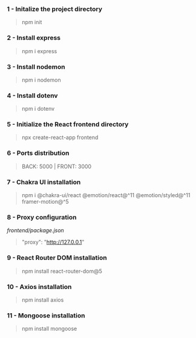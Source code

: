 ### 1 - Initalize the project directory
> npm init

### 2 - Install express
> npm i express

### 3 - Install nodemon
> npm i nodemon

### 4 - Install dotenv
> npm i dotenv

### 5 - Initialize the React frontend directory
> npx create-react-app frontend

### 6 - Ports distribution
> BACK: 5000 | FRONT: 3000

### 7 - Chakra UI installation
> npm i @chakra-ui/react @emotion/react@^11 @emotion/styled@^11 framer-motion@^5

### 8 - Proxy configuration
 _frontend/package.json_
 >"proxy": "http://127.0.0.1"

 ### 9 - React Router DOM installation
 > npm install react-router-dom@5

 ### 10 - Axios installation
 > npm install axios

 ### 11 - Mongoose installation
 > npm install mongoose




